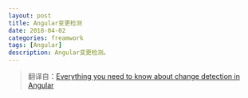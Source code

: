 ```yaml
---
layout: post
title: Angular变更检测
date: 2018-04-02
categories: freamwork
tags: [Angular]
description: Angular变更检测。
---
```


> 翻译自：[Everything you need to know about change detection in Angular](https://blog.angularindepth.com/everything-you-need-to-know-about-change-detection-in-angular-8006c51d206f)













